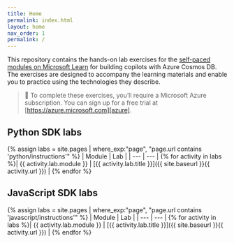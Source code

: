 ```yaml
---
title: Home
permalink: index.html
layout: home
nav_order: 1
permalink: /
---
```


This repository contains the hands-on lab exercises for the [self-paced modules on Microsoft Learn][learn-collection] for building copilots with Azure Cosmos DB. The exercises are designed to accompany the learning materials and enable you to practice using the technologies they describe.

> &#128221; To complete these exercises, you’ll require a Microsoft Azure subscription. You can sign up for a free trial at [https://azure.microsoft.com][azure].

## Python SDK labs

{% assign labs = site.pages | where_exp:"page", "page.url contains 'python/instructions'" %}
| Module | Lab |
| --- | --- |
{% for activity in labs  %}| {{ activity.lab.module }} | [{{ activity.lab.title }}]({{ site.baseurl }}{{ activity.url }}) |
{% endfor %}

## JavaScript SDK labs

{% assign labs = site.pages | where_exp:"page", "page.url contains 'javascript/instructions'" %}
| Module | Lab |
| --- | --- |
{% for activity in labs  %}| {{ activity.lab.module }} | [{{ activity.lab.title }}]({{ site.baseurl }}{{ activity.url }}) |
{% endfor %}

[azure]: https://azure.microsoft.com
[learn-collection]: https://learn.microsoft.com/training/browse/?expanded=azure&products=azure-cosmos-db
